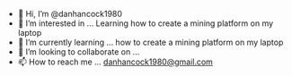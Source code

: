 - 👋 Hi, I’m @danhancock1980
- 👀 I’m interested in ... Learning how to create a mining platform on my laptop
- 🌱 I’m currently learning ... how to create a mining platform on my laptop
- 💞️ I’m looking to collaborate on ...
- 📫 How to reach me ... danhancock1980@gmail.com

<!---
danhancock1980/danhancock1980 is a ✨ special ✨ repository because its `README.md` (this file) appears on your GitHub profile.
You can click the Preview link to take a look at your changes.
--->
